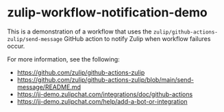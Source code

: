 # zulip-workflow-notification-demo

This is a demonstration of a workflow that uses the `zulip/github-actions-zulip/send-message` GitHub action to notify Zulip when workflow failures occur.

For more information, see the following:

- <https://github.com/zulip/github-actions-zulip>
- <https://github.com/zulip/github-actions-zulip/blob/main/send-message/README.md>
- <https://jj-demo.zulipchat.com/integrations/doc/github-actions>
- <https://jj-demo.zulipchat.com/help/add-a-bot-or-integration>
